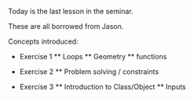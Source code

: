 Today is the last lesson in the seminar.

These are all borrowed from Jason.


Concepts introduced:


* Exercise 1
** Loops
** Geometry
** functions

* Exercise 2
** Problem solving / constraints

* Exercise 3
** Introduction to Class/Object
** Inputs

